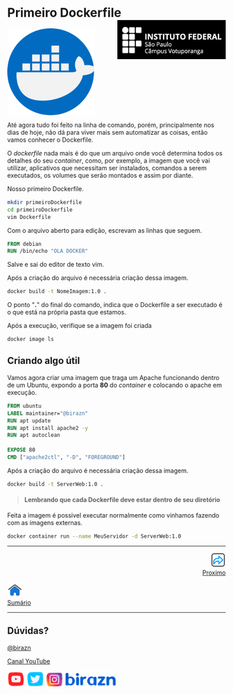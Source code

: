 # Primeiro Dockerfile <img align="right" src="../img/vtp_ifsp-pb.png" width="250">



<img align="center" src="../img/docker.png" width="200" />

Até agora tudo foi feito na linha de comando, porém, principalmente nos dias de hoje, não dá para viver mais sem automatizar as coisas, então vamos conhecer o Dockerfile.

O *dockerfile* nada mais é do que um arquivo onde você determina todos os detalhes do seu *container*, como, por exemplo, a imagem que você vai utilizar, aplicativos que necessitam ser instalados, comandos a serem executados, os volumes que serão montados e assim por diante.

Nosso primeiro Dockerfile.

```bash
mkdir primeiroDockerfile
cd primeiroDockerfile
vim Dockerfile
```

Com o arquivo aberto para edição, escrevam as linhas que seguem.

```Dockerfile
FROM debian
RUN /bin/echo "OLA DOCKER"
```

Salve e sai do editor de texto vim.

Após a criação do arquivo é necessária criação dessa imagem.

```bash
docker build -t NomeImagem:1.0 .
```

O ponto "**.**" do final do comando, indica que o Dockerfile a ser executado é o que está na própria pasta que estamos.

Após a execução, verifique se a imagem foi criada

```bash
docker image ls
```

## Criando algo útil

Vamos agora criar uma imagem que traga um Apache funcionando dentro de um Ubuntu, expondo a porta **80** do *container* e colocando o apache em execução.

```dockerfile
FROM ubuntu
LABEL maintainer="@birazn"
RUN apt update
RUN apt install apache2 -y
RUN apt autoclean

EXPOSE 80
CMD ["apache2ctl", "-D", "FOREGROUND"]
```

Após a criação do arquivo é necessária criação dessa imagem.

```bash
docker build -t ServerWeb:1.0 .
```

> #### Lembrando que cada Dockerfile deve estar dentro de seu diretório

Feita a imagem é possivel executar normalmente como vinhamos fazendo com as imagens externas.

```bash
docker container run --name MeuServidor -d ServerWeb:1.0
```



---
<p align="right">
  <a href="#">
     <img title="#" src="../img/seta-para-frente.png" width="35" />
  <br>
  Proximo
  </a>
</p> 

<p align="left">
<a href="https://github.com/birazn/IDS-IFSPVTP#sumário">
    <img src="../img/casa.png" width="35" />
  <br>
  Sumário
</a>
</p>

---

## Dúvidas?

[@birazn](https://www.instagram.com/birazn)

[Canal YouTube](https://www.youtube.com/birazn)

<img src="../img/birazn-social.png" width="250"/>